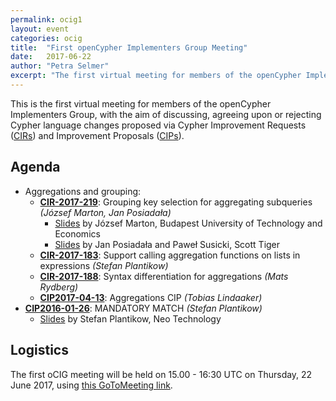 ```yaml
---
permalink: ocig1
layout: event
categories: ocig
title:  "First openCypher Implementers Group Meeting"
date:   2017-06-22
author: "Petra Selmer"
excerpt: "The first virtual meeting for members of the openCypher Implementers Group."
---
```

This is the first virtual meeting for members of the openCypher Implementers Group, with the aim of discussing, agreeing upon or rejecting Cypher language changes proposed via Cypher Improvement Requests (<a href="https://github.com/opencypher/openCypher/issues?q=is%3Aopen+is%3Aissue+label%3ACIR" target="_blank">CIRs</a>) and Improvement Proposals (<a href="/cips/" target="_blank">CIPs</a>).

## Agenda

* Aggregations and grouping:
    * **[CIR-2017-219](https://github.com/opencypher/openCypher/issues/219)**: Grouping key selection for aggregating subqueries  _(József Marton, Jan Posiadała)_
        * [Slides](https://s3.amazonaws.com/artifacts.opencypher.org/website/ocim2/slides/oCIM2_aggregation_JozsefMarton.pdf) by József Marton, Budapest University of Technology and Economics
        * [Slides](https://s3.amazonaws.com/artifacts.opencypher.org/website/ocim2/slides/GrupingSemantics_SP_1645_SoCIM_JP_MR.pdf) by Jan Posiadała and Paweł Susicki, Scott Tiger
    * **[CIR-2017-183](https://github.com/opencypher/openCypher/issues/183)**: Support calling aggregation functions on lists in expressions _(Stefan Plantikow)_
    * **[CIR-2017-188](https://github.com/opencypher/openCypher/issues/188)**: Syntax differentiation for aggregations _(Mats Rydberg)_
    * **[CIP2017-04-13](https://github.com/opencypher/openCypher/pull/218)**: Aggregations CIP _(Tobias Lindaaker)_
* **[CIP2016-01-26](https://github.com/opencypher/openCypher/pull/212)**: MANDATORY MATCH _(Stefan Plantikow)_
    * [Slides](https://s3.amazonaws.com/artifacts.opencypher.org/website/ocim2/slides/10-00+MANDATORY+MATCH+%5BDONE%5D.pdf) by Stefan Plantikow, Neo Technology

## Logistics

The first oCIG meeting will be held on 15.00 - 16:30 UTC on Thursday, 22 June 2017, using [this GoToMeeting link](https://global.gotomeeting.com/join/936502805).
